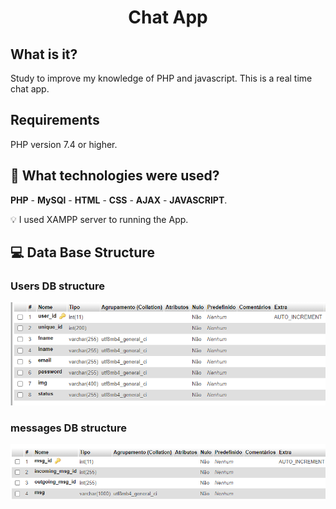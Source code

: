 <h1 align="center">
  Chat App
</h1>

## What is it?
Study to improve my knowledge of PHP and javascript. This is a real time chat app.

## Requirements
PHP version 7.4 or higher.

## 🎈 What technologies were used?
 **PHP** - **MySQl** - **HTML** - **CSS** - **AJAX** - **JAVASCRIPT**. 
 
 💡 I used XAMPP server to running the App.
 
 ## 💻 Data Base Structure
 <h3>Users DB structure</h3>
 <img src="assets/img/usersDB.PNG">
 <h3>messages DB structure</h3>
 <img src="assets/img/messagesDB.PNG">
